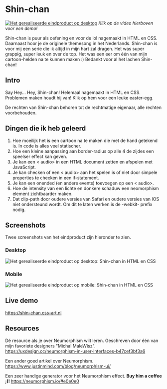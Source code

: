 # Shin-chan
[![Het gerealiseerde eindproduct op desktop](https://shin-chan.css-art.nl/img/shinchan.png)](https://shin-chan.css-art.nl/video/promo.mp4) 
<i>Klik op de video hierboven voor een demo!</i>

Shin-chan is puur als oefening en voor de lol nagemaakt in HTML en CSS. Daarnaast hoor je de originele themesong in het Nederlands. Shin-chan is voor mij een serie die ik altijd in mijn hart zal dragen. Het was super grappig, super leuk en over de top. Het was een eer om één van mijn cartoon-helden na te kunnen maken :) Bedankt voor al het lachen Shin-chan! 

## Intro
Say Hey... Hey, Shin-chan! Helemaal nagemaakt in HTML en CSS. Problemen maken houdt hij van!
Klik op hem voor een leuke easter-egg.

De rechten van Shin-chan behoren tot de rechtmatige eigenaar, alle rechten voorbehouden. 

## Dingen die ik heb geleerd
1. Hoe moeilijk het is een cartoon na te maken die met de hand getekend is. In code is alles veel statischer.
2. Hoe een kleine aanpassing aan border-radius op alle 4 de zijdes een speelser effect kan geven.
3. Je kan een < audio> in een HTML document zetten en afspelen met JavaScript. 
4. Je kan checken of een < audio> aan het spelen is of niet door simpele properties te checken in een if-statement.
5. Je kan een onended (en andere events) toevoegen op een < audio>.
6. Hoe de intensity van een lichte en donkere schaduw een neomorphism element zichtbaarder maken. 
7. Dat clip-path door oudere versies van Safari en oudere versies van IOS niet ondersteund wordt. Om dit te laten werken is de -webkit- prefix nodig. 

## Screenshots
Twee screenshots van het eindproduct zijn hieronder te zien.

### Desktop
![Het gerealiseerde eindproduct op desktop: Shin-chan in HTML en CSS](https://shin-chan.css-art.nl/img/shinchan.png "Shin-chan")

### Mobile
![Het gerealiseerde eindproduct op mobile: Shin-chan in HTML en CSS](https://shin-chan.css-art.nl/img/shinchan_mobile.png "Shin-chan")

## Live demo
https://shin-chan.css-art.nl

## Resources 
Dé resource als je over Neumorphism wilt leren. Geschreven door één van mijn favoriete designers "Michal MaleWisz". https://uxdesign.cc/neumorphism-in-user-interfaces-b47cef3bf3a6

Een ander goed artikel over Neumorphism. https://www.justinmind.com/blog/neumorphism-ui/

Een zeer handige generator voor het Neumorphism effect. <b> Buy him a coffee ;)! </b> https://neumorphism.io/#e0e0e0
